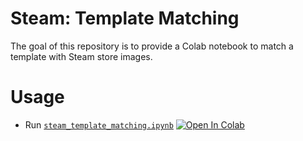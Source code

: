# Steam: Template Matching

The goal of this repository is to provide a Colab notebook to match a template with Steam store images.

# Usage

-   Run [`steam_template_matching.ipynb`][colab-notebook-template-matching]
[![Open In Colab][colab-badge]][colab-notebook-template-matching]

[colab-notebook-template-matching]: <https://colab.research.google.com/github/woctezuma/steam-template-matching/blob/main/steam_template_matching.ipynb>
[colab-badge]: <https://colab.research.google.com/assets/colab-badge.svg>
